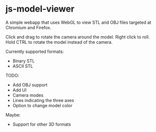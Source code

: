 js-model-viewer
===============

A simple webapp that uses WebGL to view STL and OBJ files targeted at
Chromium and Firefox.

Click and drag to rotate the camera around the model. Right click to
roll. Hold CTRL to rotate the model instead of the camera.

Currently supported formats:
* Binary STL
* ASCII STL

TODO:
* Add OBJ support
* Add UI
* Camera modes
* Lines indicating the three axes
* Option to change model color

Maybe:
* Support for other 3D formats
